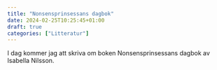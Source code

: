 ```yaml
---
title: "Nonsensprinsessans dagbok"
date: 2024-02-25T10:25:45+01:00
draft: true
categories: ["Litteratur"]
---
```


I dag kommer jag att skriva om boken Nonsensprinsessans dagbok av Isabella Nilsson.
